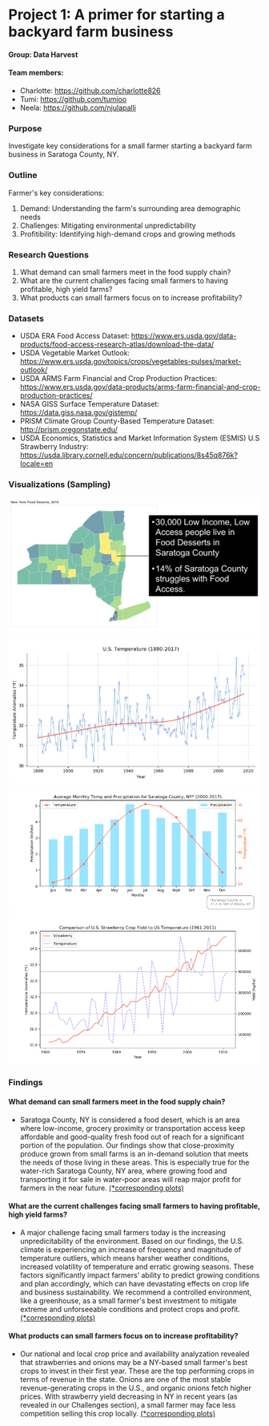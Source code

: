 # Project 1: A primer for starting a backyard farm business

#### Group: Data Harvest
#### Team members: 
* Charlotte: https://github.com/charlotte826
* Tumi: https://github.com/tumioo
* Neela: https://github.com/njulapalli

### Purpose
Investigate key considerations for a small farmer starting a backyard farm business in Saratoga County, NY.

### Outline
Farmer's key considerations: 
1. Demand: Understanding the farm's surrounding area demographic needs
2. Challenges: Mitigating environmental unpredictability
3. Profitibility: Identifying high-demand crops and growing methods

### Research Questions
1. What demand can small farmers meet in the food supply chain?
2. What are the current challenges facing small farmers to having profitable, high yield farms?
3. What products can small farmers focus on to increase profitability?

### Datasets
* USDA ERA Food Access Dataset: https://www.ers.usda.gov/data-products/food-access-research-atlas/download-the-data/
* USDA Vegetable Market Outlook: https://www.ers.usda.gov/topics/crops/vegetables-pulses/market-outlook/
* USDA ARMS Farm Financial and Crop Production Practices: https://www.ers.usda.gov/data-products/arms-farm-financial-and-crop-production-practices/
* NASA GISS Surface Temperature Dataset: https://data.giss.nasa.gov/gistemp/
* PRISM Climate Group County-Based Temperature Dataset: http://prism.oregonstate.edu/
* USDA Economics, Statistics and Market Information System (ESMIS) U.S Strawberry Industry: https://usda.library.cornell.edu/concern/publications/8s45q876k?locale=en

### Visualizations (Sampling)

![alt text](https://raw.githubusercontent.com/charlotte826/Project1-DataHarvest/master/Profitibility/NY%20State%20Food%20Access%20Map.png)
![alt text](https://raw.githubusercontent.com/charlotte826/Project1-DataHarvest/master/Challenges/Charts/Annual_US_Temp-LIVE.png)
![alt text](https://raw.githubusercontent.com/charlotte826/Project1-DataHarvest/master/Challenges/Charts/Avg_Temp_PPT_Monthly_Saratoga_NY_Shelved.png)
![alt text](https://raw.githubusercontent.com/charlotte826/Project1-DataHarvest/master/Challenges/Charts/US_Climate_vs_StrawberryYields_Shelved.png)

### Findings
#### What demand can small farmers meet in the food supply chain?
* Saratoga County, NY is considered a food desert, which is an area where low-income, grocery proximity or transportation access keep affordable and good-quality fresh food out of reach for a significant portion of the population. Our findings show that close-proximity produce grown from small farms is an in-demand solution that meets the needs of those living in these areas. This is especially true for the water-rich Saratoga County, NY area, where growing food and transporting it for sale in water-poor areas will reap major profit for farmers in the near future. [(*corresponding plots)](https://github.com/charlotte826/Project1-DataHarvest/tree/master/Demand)
#### What are the current challenges facing small farmers to having profitable, high yield farms?
* A major challenge facing small farmers today is the increasing unpredicitability of the environment. Based on our findings, the U.S. climate is experiencing an increase of frequency and magnitude of temperature outliers, which means harsher weather conditions, increased volatility of temperature and erratic growing seasons. These factors significantly impact farmers’ ability to predict growing conditions and plan accordingly, which can have devastating effects on crop life and business sustainability. We recommend a controlled environment, like a greenhouse, as a small farmer's best investment to mitigate extreme and unforseeable conditions and protect crops and profit. [(*corresponding plots)](https://github.com/charlotte826/Project1-DataHarvest/tree/master/Challenges)
#### What products can small farmers focus on to increase profitability? 
* Our national and local crop price and availability analyzation revealed that strawberries and onions may be a NY-based small farmer's best crops to invest in their first year. These are the top performing crops in terms of revenue in the state. Onions are one of the most stable revenue-generating crops in the U.S., and organic onions fetch higher prices. With strawberry yield decreasing in NY in recent years (as revealed in our Challenges section), a small farmer may face less competition selling this crop locally. [(*corresponding plots)](https://github.com/charlotte826/Project1-DataHarvest/tree/master/Profitibility)
